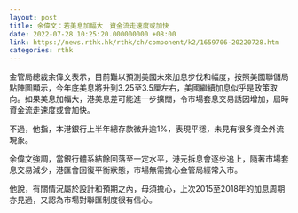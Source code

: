 ```yaml
---
layout: post
title: 余偉文：若美息加幅大　資金流走速度或加快
date: 2022-07-28 10:25:20.000000000 +08:00
link: https://news.rthk.hk/rthk/ch/component/k2/1659706-20220728.htm
categories: rthk
---
```


金管局總裁余偉文表示，目前難以預測美國未來加息步伐和幅度，按照美國聯儲局點陣圖顯示，今年底美息將升到3.25至3.5厘左右，美國繼續加息似乎是政策取向。如果美息加幅大，港美息差可能進一步擴闊，令市場套息交易誘因增加，屆時資金流走速度或會加快。

不過，他指，本港銀行上半年總存款微升逾1%，表現平穩，未見有很多資金外流現象。

余偉文強調，當銀行體系結餘回落至一定水平，港元拆息會逐步追上，隨著市場套息交易減少，港匯會回復平衡狀態，市場無需擔心金管局經常入市。

他說，有關情況屬於設計和預期之內，毋須擔心，上次2015至2018年的加息周期亦見過，又認為市場對聯匯制度很有信心。
